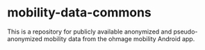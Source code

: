 mobility-data-commons
=====================

This is a repository for publicly available anonymized and pseudo-anonymized mobility data from the ohmage mobility Android app.
